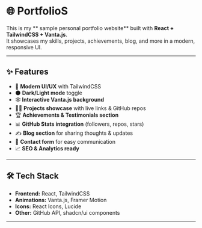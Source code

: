 # 🌐 PortfolioS

This is my ** sample personal portfolio website** built with **React + TailwindCSS + Vanta.js**.  
It showcases my skills, projects, achievements, blog, and more in a modern, responsive UI.

---

## ✨ Features
- 🎨 **Modern UI/UX** with TailwindCSS  
- 🌑 **Dark/Light mode** toggle  
- 🕸️ **Interactive Vanta.js background**  
- 👨‍💻 **Projects showcase** with live links & GitHub repos  
- 🏆 **Achievements & Testimonials section**  
- 📊 **GitHub Stats integration** (followers, repos, stars)  
- ✍️ **Blog section** for sharing thoughts & updates  
- 📩 **Contact form** for easy communication  
- 📈 **SEO & Analytics ready**

---

## 🛠️ Tech Stack
- **Frontend:** React, TailwindCSS  
- **Animations:** Vanta.js, Framer Motion  
- **Icons:** React Icons, Lucide  
- **Other:** GitHub API, shadcn/ui components  

---


